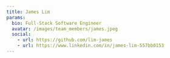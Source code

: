 ```yaml
---
title: James Lim
params:
  bio: Full-Stack Software Engineer
  avatar: /images/team_members/james.jpeg
  social:
    - url: https://github.com/lim-james
    - url: https://www.linkedin.com/in/james-lim-557bb0153
---
```

